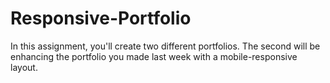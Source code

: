 # Responsive-Portfolio
In this assignment, you'll create two different portfolios. The second will be enhancing the portfolio you made last week with a mobile-responsive layout.
